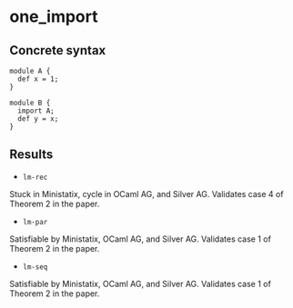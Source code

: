 # one_import

## Concrete syntax

```
module A {
  def x = 1;
}

module B {
  import A;
  def y = x;
}
```

## Results

- `lm-rec`

Stuck in Ministatix, cycle in OCaml AG, and Silver AG.
Validates case 4 of Theorem 2 in the paper.

- `lm-par`

Satisfiable by Ministatix, OCaml AG, and Silver AG.
Validates case 1 of Theorem 2 in the paper.

- `lm-seq`

Satisfiable by Ministatix, OCaml AG, and Silver AG.
Validates case 1 of Theorem 2 in the paper.